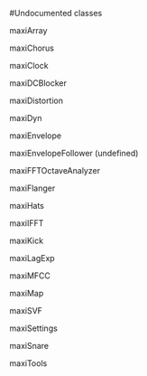 #Undocumented classes

maxiArray

maxiChorus

maxiClock

maxiDCBlocker

maxiDistortion

maxiDyn

maxiEnvelope

maxiEnvelopeFollower (undefined)

maxiFFTOctaveAnalyzer

maxiFlanger

maxiHats

maxiIFFT

maxiKick

maxiLagExp

maxiMFCC

maxiMap

maxiSVF

maxiSettings

maxiSnare

maxiTools
